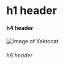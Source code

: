 
# h1 header
#### h4 header
![Image of Yaktocat](https://octodex.github.com/images/yaktocat.png)
###### h6 header
